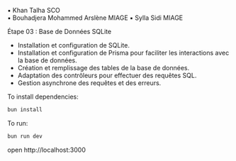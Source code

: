 ▪︎ Khan Talha SCO  
▪︎ Bouhadjera Mohammed Arslène MIAGE
▪︎ Sylla Sidi MIAGE

 Étape 03 : Base de Données SQLite

- Installation et configuration de SQLite.
- Installation et configuration de Prisma pour faciliter les interactions avec la base de données.
- Création et remplissage des tables de la base de données.
- Adaptation des contrôleurs pour effectuer des requêtes SQL.
- Gestion asynchrone des requêtes et des erreurs.




To install dependencies:
```sh
bun install
```

To run:
```sh
bun run dev
```

open http://localhost:3000

